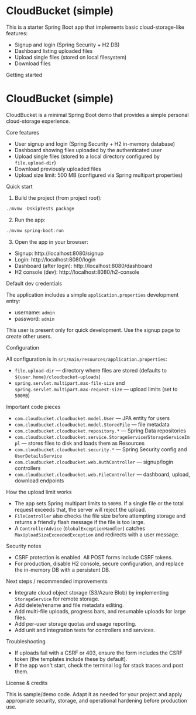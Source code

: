 # CloudBucket (simple)

This is a starter Spring Boot app that implements basic cloud-storage-like features:

- Signup and login (Spring Security + H2 DB)
- Dashboard listing uploaded files
- Upload single files (stored on local filesystem)
- Download files

Getting started

# CloudBucket (simple)

CloudBucket is a minimal Spring Boot demo that provides a simple personal cloud-storage experience.

Core features

- User signup and login (Spring Security + H2 in-memory database)
- Dashboard showing files uploaded by the authenticated user
- Upload single files (stored to a local directory configured by `file.upload-dir`)
- Download previously uploaded files
- Upload size limit: 500 MB (configured via Spring multipart properties)

Quick start

1. Build the project (from project root):

```powershell
./mvnw -DskipTests package
```

2. Run the app:

```powershell
./mvnw spring-boot:run
```

3. Open the app in your browser:

- Signup: http://localhost:8080/signup
- Login:  http://localhost:8080/login
- Dashboard (after login): http://localhost:8080/dashboard
- H2 console (dev): http://localhost:8080/h2-console

Default dev credentials

The application includes a simple `application.properties` development entry:

- username: `admin`
- password: `admin`

This user is present only for quick development. Use the signup page to create other users.

Configuration

All configuration is in `src/main/resources/application.properties`:

- `file.upload-dir` — directory where files are stored (defaults to `${user.home}/cloudbucket-uploads`)
- `spring.servlet.multipart.max-file-size` and `spring.servlet.multipart.max-request-size` — upload limits (set to `500MB`)

Important code pieces

- `com.cloudbucket.cloudbucket.model.User` — JPA entity for users
- `com.cloudbucket.cloudbucket.model.StoredFile` — file metadata
- `com.cloudbucket.cloudbucket.repository.*` — Spring Data repositories
- `com.cloudbucket.cloudbucket.service.StorageService`/`StorageServiceImpl` — stores files to disk and loads them as Resources
- `com.cloudbucket.cloudbucket.security.*` — Spring Security config and `UserDetailsService`
- `com.cloudbucket.cloudbucket.web.AuthController` — signup/login controllers
- `com.cloudbucket.cloudbucket.web.FileController` — dashboard, upload, download endpoints

How the upload limit works

- The app sets Spring multipart limits to `500MB`. If a single file or the total request exceeds that, the server will reject the upload.
- `FileController` also checks the file size before attempting storage and returns a friendly flash message if the file is too large.
- A `ControllerAdvice` (`GlobalExceptionHandler`) catches `MaxUploadSizeExceededException` and redirects with a user message.

Security notes

- CSRF protection is enabled. All POST forms include CSRF tokens.
- For production, disable H2 console, secure configuration, and replace the in-memory DB with a persistent DB.

Next steps / recommended improvements

- Integrate cloud object storage (S3/Azure Blob) by implementing `StorageService` for remote storage.
- Add delete/rename and file metadata editing.
- Add multi-file uploads, progress bars, and resumable uploads for large files.
- Add per-user storage quotas and usage reporting.
- Add unit and integration tests for controllers and services.

Troubleshooting

- If uploads fail with a CSRF or 403, ensure the form includes the CSRF token (the templates include these by default).
- If the app won't start, check the terminal log for stack traces and post them.

License & credits

This is sample/demo code. Adapt it as needed for your project and apply appropriate security, storage, and operational hardening before production use.
